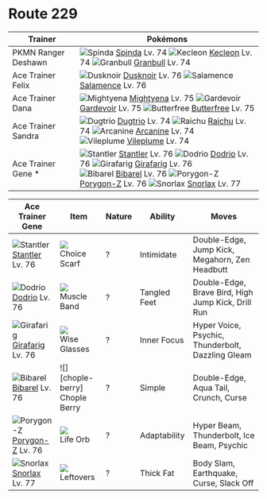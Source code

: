 # Route 229

Trainer             | Pokémons
---                 | ---
PKMN Ranger Deshawn | ![][327]  [Spinda] Lv. 74  ![][352]  [Kecleon] Lv. 74  ![][210]  [Granbull] Lv. 74
Ace Trainer Felix   | ![][477]  [Dusknoir] Lv. 76  ![][373]  [Salamence] Lv. 76
Ace Trainer Dana    | ![][262]  [Mightyena] Lv. 75  ![][282]  [Gardevoir] Lv. 75  ![][012]  [Butterfree] Lv. 75
Ace Trainer Sandra  | ![][051]  [Dugtrio] Lv. 74  ![][026]  [Raichu] Lv. 74  ![][059]  [Arcanine] Lv. 74 <br> ![][045]  [Vileplume] Lv. 74
Ace Trainer Gene *  | ![][234]  [Stantler] Lv. 76  ![][085]  [Dodrio] Lv. 76  ![][203]  [Girafarig] Lv. 76 <br> ![][400]  [Bibarel] Lv. 76  ![][474]  [Porygon-Z] Lv. 76  ![][143]  [Snorlax] Lv. 77

Ace Trainer Gene   | Item         | Nature | Ability      | Moves
---                | ---          | ---    | ---          | ---
![][234]<br> [Stantler] Lv. 76        | ![][choice-scarf]<br> Choice Scarf      | ?        | Intimidate          | Double-Edge, Jump Kick, Megahorn, Zen Headbutt
![][085]<br> [Dodrio] Lv. 76          | ![][muscle-band]<br> Muscle Band        | ?        | Tangled Feet        | Double-Edge, Brave Bird, High Jump Kick, Drill Run
![][203]<br> [Girafarig] Lv. 76       | ![][wise-glasses]<br> Wise Glasses      | ?        | Inner Focus         | Hyper Voice, Psychic, Thunderbolt, Dazzling Gleam
![][400]<br> [Bibarel] Lv. 76         | ![][chople-berry]<br> Chople Berry      | ?        | Simple              | Double-Edge, Aqua Tail, Crunch, Curse
![][474]<br> [Porygon-Z] Lv. 76       | ![][life-orb]<br> Life Orb              | ?        | Adaptability        | Hyper Beam, Thunderbolt, Ice Beam, Psychic
![][143]<br> [Snorlax] Lv. 77         | ![][leftovers]<br> Leftovers            | ?        | Thick Fat           | Body Slam, Earthquake, Curse, Slack Off


[012]: https://raw.githubusercontent.com/PokeAPI/sprites/master/sprites/pokemon/12.png "Butterfree"
[026]: https://raw.githubusercontent.com/PokeAPI/sprites/master/sprites/pokemon/26.png "Raichu"
[045]: https://raw.githubusercontent.com/PokeAPI/sprites/master/sprites/pokemon/45.png "Vileplume"
[051]: https://raw.githubusercontent.com/PokeAPI/sprites/master/sprites/pokemon/51.png "Dugtrio"
[059]: https://raw.githubusercontent.com/PokeAPI/sprites/master/sprites/pokemon/59.png "Arcanine"
[085]: https://raw.githubusercontent.com/PokeAPI/sprites/master/sprites/pokemon/85.png "Dodrio"
[143]: https://raw.githubusercontent.com/PokeAPI/sprites/master/sprites/pokemon/143.png "Snorlax"
[203]: https://raw.githubusercontent.com/PokeAPI/sprites/master/sprites/pokemon/203.png "Girafarig"
[210]: https://raw.githubusercontent.com/PokeAPI/sprites/master/sprites/pokemon/210.png "Granbull"
[234]: https://raw.githubusercontent.com/PokeAPI/sprites/master/sprites/pokemon/234.png "Stantler"
[262]: https://raw.githubusercontent.com/PokeAPI/sprites/master/sprites/pokemon/262.png "Mightyena"
[282]: https://raw.githubusercontent.com/PokeAPI/sprites/master/sprites/pokemon/282.png "Gardevoir"
[327]: https://raw.githubusercontent.com/PokeAPI/sprites/master/sprites/pokemon/327.png "Spinda"
[352]: https://raw.githubusercontent.com/PokeAPI/sprites/master/sprites/pokemon/352.png "Kecleon"
[373]: https://raw.githubusercontent.com/PokeAPI/sprites/master/sprites/pokemon/373.png "Salamence"
[400]: https://raw.githubusercontent.com/PokeAPI/sprites/master/sprites/pokemon/400.png "Bibarel"
[474]: https://raw.githubusercontent.com/PokeAPI/sprites/master/sprites/pokemon/474.png "Porygon-Z"
[477]: https://raw.githubusercontent.com/PokeAPI/sprites/master/sprites/pokemon/477.png "Dusknoir"
[Butterfree]: /pokemon_changes/012.md
[Raichu]: /pokemon_changes/026.md
[Vileplume]: /pokemon_changes/045.md
[Dugtrio]: /pokemon_changes/051.md
[Arcanine]: /pokemon_changes/059.md
[Dodrio]: /pokemon_changes/085.md
[Snorlax]: /pokemon_changes/143.md
[Girafarig]: /pokemon_changes/203.md
[Granbull]: /pokemon_changes/210.md
[Stantler]: /pokemon_changes/234.md
[Mightyena]: /pokemon_changes/262.md
[Gardevoir]: /pokemon_changes/282.md
[Spinda]: /pokemon_changes/327.md
[Kecleon]: /pokemon_changes/352.md
[Salamence]: /pokemon_changes/373.md
[Bibarel]: /pokemon_changes/400.md
[Porygon-Z]: /pokemon_changes/474.md
[Dusknoir]: /pokemon_changes/477.md
[choice-scarf]: https://raw.githubusercontent.com/PokeAPI/sprites/master/sprites/items/choice-scarf.png
[wise-glasses]: https://raw.githubusercontent.com/PokeAPI/sprites/master/sprites/items/wise-glasses.png
[leftovers]: https://raw.githubusercontent.com/PokeAPI/sprites/master/sprites/items/leftovers.png
[life-orb]: https://raw.githubusercontent.com/PokeAPI/sprites/master/sprites/items/life-orb.png
[muscle-band]: https://raw.githubusercontent.com/PokeAPI/sprites/master/sprites/items/muscle-band.png
